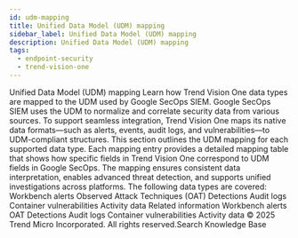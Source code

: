 ```yaml
---
id: udm-mapping
title: Unified Data Model (UDM) mapping
sidebar_label: Unified Data Model (UDM) mapping
description: Unified Data Model (UDM) mapping
tags:
  - endpoint-security
  - trend-vision-one
---
```


 Unified Data Model (UDM) mapping Learn how Trend Vision One data types are mapped to the UDM used by Google SecOps SIEM. Google SecOps SIEM uses the UDM to normalize and correlate security data from various sources. To support seamless integration, Trend Vision One maps its native data formats—such as alerts, events, audit logs, and vulnerabilities—to UDM-compliant structures. This section outlines the UDM mapping for each supported data type. Each mapping entry provides a detailed mapping table that shows how specific fields in Trend Vision One correspond to UDM fields in Google SecOps. The mapping ensures consistent data interpretation, enables advanced threat detection, and supports unified investigations across platforms. The following data types are covered: Workbench alerts Observed Attack Techniques (OAT) Detections Audit logs Container vulnerabilities Activity data Related information Workbench alerts OAT Detections Audit logs Container vulnerabilities Activity data © 2025 Trend Micro Incorporated. All rights reserved.Search Knowledge Base